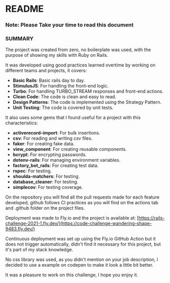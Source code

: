 # README

### Note: Please Take your time to read this document

### SUMMARY
The project was created from zero, no boilerplate was used, with the purpose of showing my skills with Ruby on Rails.

It was developed using good practices learned overtime by working on different teams and projects, it covers:
- **Basic Rails**: Basic rails day to day.
- **StimulusJS**: For handling the front-end logic.
- **Turbo**: For handling TURBO_STREAM responses and front-end actions.
- **Clean Code**: The code is clean and easy to read.
- **Design Patterns**: The code is implemented using the Strategy Pattern.
- **Unit Testing**: The code is covered by unit tests.

It also uses some gems that I found useful for a project with this characteristics:
- **activerecord-import**: For bulk insertions.
- **csv**: For reading and writing csv files.
- **faker**: For creating fake data.
- **view_component**: For creating reusable components.
- **bcrypt**: For encrypting passwords.
- **dotenv-rails**: For managing environment variables.
- **factory_bot_rails**: For creating test data.
- **rspec**: For testing.
- **shoulda-matchers**: For testing.
- **database_cleaner**: For testing.
- **simplecov**: For testing coverage.

On the repository you will find all the pull requests made for each feature developed, github follows CI practices as you will find on
the actions tab and .github folder on the project files.

Deployment was made to Fly.io and the project is available at: [https://rails-challenge-2021-1.fly.dev/](https://code-challenge-wandering-shape-9483.fly.dev/)

Continuous deployment was set up using the Fly.io GitHub Action but it does not trigger automatically, didn't find it necessary for this project,
but it's part of my stack knowledge.

No css library was used, as you didn't mention on your job description, I decided to use a example on codepen to make it look a little bit better.

It was a pleasure to work on this challenge, I hope you enjoy it.

